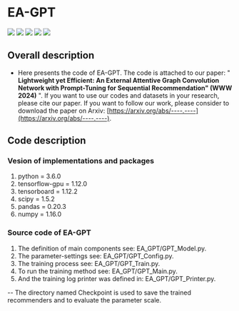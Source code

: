 # **EA-GPT** 

<p align="left">
  <img src='https://img.shields.io/badge/python-3.6+-blue'>
  <img src='https://img.shields.io/badge/tensorflow-1.12+-blue'>
  <img src='https://img.shields.io/badge/numPy-1.16+-brightgreen'>
  <img src='https://img.shields.io/badge/pandas-0.20+-brightgreen'>
  <img src='https://img.shields.io/badge/scipy-1.5+-brightgreen'>
</p> 

## **Overall description** 
- Here presents the code of EA-GPT. The code is attached to our paper: " **Lightweight yet Efficient: An External Attentive Graph Convolution Network with Prompt-Tuning for Sequential Recommendation" (WWW 2024)** ". If you want to use our codes and datasets in your research, please cite our paper. If you want to follow our work, please consider to download the paper on Arxiv: [https://arxiv.org/abs/----.----](https://arxiv.org/abs/----.----). 
## **Code description** 
### **Vesion of implementations and packages**
1. python = 3.6.0
2. tensorflow-gpu = 1.12.0
3. tensorboard = 1.12.2
4. scipy = 1.5.2
5. pandas = 0.20.3
6. numpy = 1.16.0
### **Source code of EA-GPT**
1. The definition of main components see: EA_GPT/GPT_Model.py.
2. The parameter-settings see: EA_GPT/GPT_Config.py.
3. The training process see: EA_GPT/GPT_Train.py.
4. To run the training method see: EA_GPT/GPT_Main.py.
5. And the training log printer was defined in: EA_GPT/GPT_Printer.py.

-- The directory named Checkpoint is used to save the trained recommenders and  to evaluate the parameter scale.
